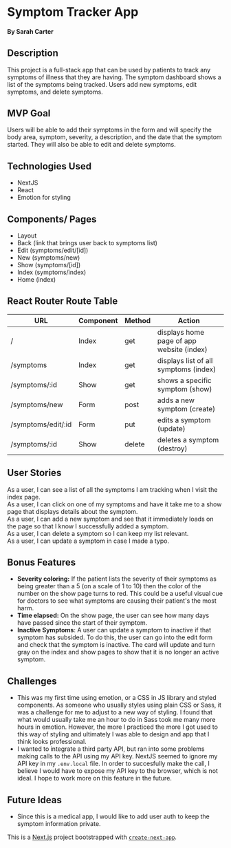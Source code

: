 # Symptom Tracker App
#### By Sarah Carter

## Description
This project is a full-stack app that can be used by patients to track any symptoms of illness that they are having. The symptom dashboard shows a list of the symptoms being tracked. Users add new symptoms, edit symptoms, and delete symptoms.

## MVP Goal
Users will be able to add their symptoms in the form and will specify the body area, symptom, severity, a description, and the date that the symptom started. They will also be able to edit and delete symptoms.

## Technologies Used
- NextJS
- React
- Emotion for styling

## Components/ Pages
- Layout
- Back (link that brings user back to symptoms list)
- Edit (symptoms/edit/[id])
- New (symptoms/new)
- Show (symptoms/[id])
- Index (symptoms/index)
- Home (index)

## React Router Route Table
| URL | Component | Method | Action |
|-----|-----------|--------|--------|
| / | Index | get | displays home page of app website (index)|
| /symptoms | Index | get | displays list of all symptoms (index)||
| /symptoms/:id | Show | get | shows a specific symptom (show) |
| /symptoms/new | Form | post | adds a new symptom (create) |
| /symptoms/edit/:id | Form | put | edits a symptom (update) |
| /symptoms/:id | Show | delete | deletes a symptom (destroy) |

## User Stories
As a user, I can see a list of all the symptoms I am tracking when I visit the index page. \
As a user, I can click on one of my symptoms and have it take me to a show page that displays details about the symptom. \
As a user, I can add a new symptom and see that it immediately loads on the page so that I know I successfully added a symptom. \
As a user, I can delete a symptom so I can keep my list relevant. \
As a user, I can update a symptom in case I made a typo. 

## Bonus Features
- **Severity coloring:** If the patient lists the severity of their symptoms as being greater than a 5 (on a scale of 1 to 10) then the color of the number on the show page turns to red. This could be a useful visual cue for doctors to see what symptoms are causing their patient's the most harm.
- **Time elapsed:** On the show page, the user can see how many days have passed since the start of their symptom.
- **Inactive Symptoms**: A user can update a symptom to inactive if that symptom has subsided. To do this, the user can go into the edit form and check that the symptom is inactive. The card will update and turn gray on the index and show pages to show that it is no longer an active symptom.

## Challenges
- This was my first time using emotion, or a CSS in JS library and styled components. As someone who usually styles using plain CSS or Sass, it was a challenge for me to adjust to a new way of styling. I found that what would usually take me an hour to do in Sass took me many more hours in emotion. However, the more I practiced the more I got used to this way of styling and ultimately I was able to design and app that I think looks professional.
- I wanted to integrate a third party API, but ran into some problems making calls to the API using my API key. NextJS seemed to ignore my API key in my `.env.local` file. In order to succesfully make the call, I believe I would have to expose my API key to the browser, which is not ideal. I hope to work more on this feature in the future. 

## Future Ideas
- Since this is a medical app, I would like to add user auth to keep the symptom information private.

This is a [Next.js](https://nextjs.org/) project bootstrapped with [`create-next-app`](https://github.com/vercel/next.js/tree/canary/packages/create-next-app).